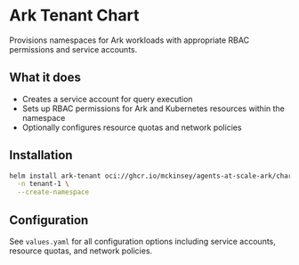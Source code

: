 # Ark Tenant Chart

Provisions namespaces for Ark workloads with appropriate RBAC permissions and service accounts.

## What it does

- Creates a service account for query execution
- Sets up RBAC permissions for Ark and Kubernetes resources within the namespace
- Optionally configures resource quotas and network policies

## Installation

```bash
helm install ark-tenant oci://ghcr.io/mckinsey/agents-at-scale-ark/charts/ark-tenant \
  -n tenant-1 \
  --create-namespace
```

## Configuration

See `values.yaml` for all configuration options including service accounts, resource quotas, and network policies.